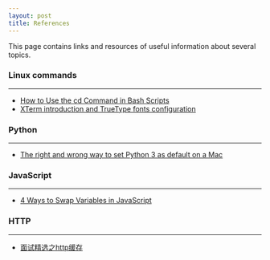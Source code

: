 ```yaml
---
layout: post
title: References 
---
```


This page contains links and resources of useful information about several topics.
<!--more-->

### Linux commands
<hr/>

- [How to Use the cd Command in Bash Scripts](https://www.baeldung.com/linux/cd-command-bash-scrip)
- [XTerm introduction and TrueType fonts configuration](http://www.futurile.net/2016/06/14/xterm-setup-and-truetype-font-configuration/)

### Python
<hr/>

- [The right and wrong way to set Python 3 as default on a Mac](https://opensource.com/article/19/5/python-3-default-mac)

### JavaScript
<hr/>

- [4 Ways to Swap Variables in JavaScript](https://dmitripavlutin.com/swap-variables-javascript/#comments)


### HTTP
<hr/>

- [面试精选之http缓存](https://juejin.cn/post/6844903634002509832)